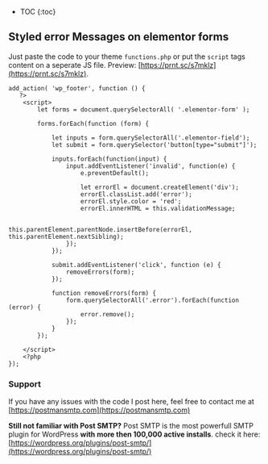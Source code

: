 
* TOC
{:toc}

## Styled error Messages on elementor forms

Just paste the code to your theme `functions.php` or put the `script` tags content on a seperate JS file.
Preview: [https://prnt.sc/s7mklz](https://prnt.sc/s7mklz).

```
add_action( 'wp_footer', function () {
   ?>
    <script>
        let forms = document.querySelectorAll( '.elementor-form' );

        forms.forEach(function (form) {

            let inputs = form.querySelectorAll('.elementor-field');
            let submit = form.querySelector('button[type="submit"]');

            inputs.forEach(function(input) {
                input.addEventListener('invalid', function(e) {
                    e.preventDefault();

                    let errorEl = document.createElement('div');
                    errorEl.classList.add('error');
                    errorEl.style.color = 'red';
                    errorEl.innerHTML = this.validationMessage;

                    this.parentElement.parentNode.insertBefore(errorEl, this.parentElement.nextSibling);
                });
            });

            submit.addEventListener('click', function (e) {
                removeErrors(form);
            });

            function removeErrors(form) {
                form.querySelectorAll('.error').forEach(function (error) {
                    error.remove();
                });
            }
        });

    </script>
    <?php
});
```

### Support
If you have any issues with the code I post here, feel free to contact me at [https://postmansmtp.com](https://postmansmtp.com)

**Still not familiar with Post SMTP?** 
Post SMTP is the most powerfull SMTP plugin for WordPress **with more then 100,000 active installs**. 
check it here: [https://wordpress.org/plugins/post-smtp/](https://wordpress.org/plugins/post-smtp/)

